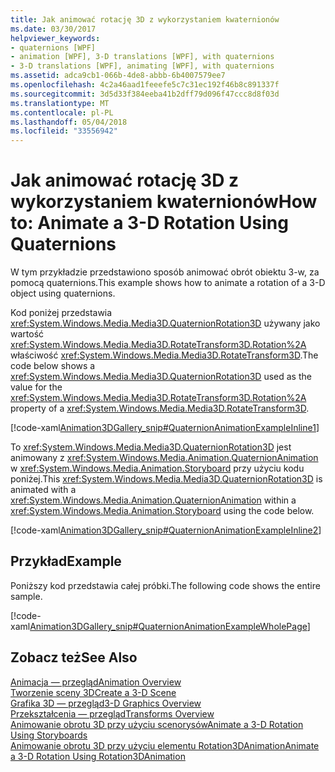 ```yaml
---
title: Jak animować rotację 3D z wykorzystaniem kwaternionów
ms.date: 03/30/2017
helpviewer_keywords:
- quaternions [WPF]
- animation [WPF], 3-D translations [WPF], with quaternions
- 3-D translations [WPF], animating [WPF], with quaternions
ms.assetid: adca9cb1-066b-4de8-abbb-6b4007579ee7
ms.openlocfilehash: 4c2a46aad1feeefe5c7c31ec192f46b8c891337f
ms.sourcegitcommit: 3d5d33f384eeba41b2dff79d096f47ccc8d8f03d
ms.translationtype: MT
ms.contentlocale: pl-PL
ms.lasthandoff: 05/04/2018
ms.locfileid: "33556942"
---
```

# <a name="how-to-animate-a-3-d-rotation-using-quaternions"></a><span data-ttu-id="9e852-102">Jak animować rotację 3D z wykorzystaniem kwaternionów</span><span class="sxs-lookup"><span data-stu-id="9e852-102">How to: Animate a 3-D Rotation Using Quaternions</span></span>
<span data-ttu-id="9e852-103">W tym przykładzie przedstawiono sposób animować obrót obiektu 3-w, za pomocą quaternions.</span><span class="sxs-lookup"><span data-stu-id="9e852-103">This example shows how to animate a rotation of a 3-D object using quaternions.</span></span>  
  
 <span data-ttu-id="9e852-104">Kod poniżej przedstawia <xref:System.Windows.Media.Media3D.QuaternionRotation3D> używany jako wartość <xref:System.Windows.Media.Media3D.RotateTransform3D.Rotation%2A> właściwość <xref:System.Windows.Media.Media3D.RotateTransform3D>.</span><span class="sxs-lookup"><span data-stu-id="9e852-104">The code below shows a <xref:System.Windows.Media.Media3D.QuaternionRotation3D> used as the value for the <xref:System.Windows.Media.Media3D.RotateTransform3D.Rotation%2A> property of a <xref:System.Windows.Media.Media3D.RotateTransform3D>.</span></span>  
  
 [!code-xaml[Animation3DGallery_snip#QuaternionAnimationExampleInline1](../../../../samples/snippets/csharp/VS_Snippets_Wpf/Animation3DGallery_snip/CS/QuaternionAnimationExample.xaml#quaternionanimationexampleinline1)]  
  
 <span data-ttu-id="9e852-105">To <xref:System.Windows.Media.Media3D.QuaternionRotation3D> jest animowany z <xref:System.Windows.Media.Animation.QuaternionAnimation> w <xref:System.Windows.Media.Animation.Storyboard> przy użyciu kodu poniżej.</span><span class="sxs-lookup"><span data-stu-id="9e852-105">This <xref:System.Windows.Media.Media3D.QuaternionRotation3D> is animated with a <xref:System.Windows.Media.Animation.QuaternionAnimation> within a <xref:System.Windows.Media.Animation.Storyboard> using the code below.</span></span>  
  
 [!code-xaml[Animation3DGallery_snip#QuaternionAnimationExampleInline2](../../../../samples/snippets/csharp/VS_Snippets_Wpf/Animation3DGallery_snip/CS/QuaternionAnimationExample.xaml#quaternionanimationexampleinline2)]  
  
## <a name="example"></a><span data-ttu-id="9e852-106">Przykład</span><span class="sxs-lookup"><span data-stu-id="9e852-106">Example</span></span>  
 <span data-ttu-id="9e852-107">Poniższy kod przedstawia całej próbki.</span><span class="sxs-lookup"><span data-stu-id="9e852-107">The following code shows the entire sample.</span></span>  
  
 [!code-xaml[Animation3DGallery_snip#QuaternionAnimationExampleWholePage](../../../../samples/snippets/csharp/VS_Snippets_Wpf/Animation3DGallery_snip/CS/QuaternionAnimationExample.xaml#quaternionanimationexamplewholepage)]  
  
## <a name="see-also"></a><span data-ttu-id="9e852-108">Zobacz też</span><span class="sxs-lookup"><span data-stu-id="9e852-108">See Also</span></span>  
 [<span data-ttu-id="9e852-109">Animacja — przegląd</span><span class="sxs-lookup"><span data-stu-id="9e852-109">Animation Overview</span></span>](../../../../docs/framework/wpf/graphics-multimedia/animation-overview.md)  
 [<span data-ttu-id="9e852-110">Tworzenie sceny 3D</span><span class="sxs-lookup"><span data-stu-id="9e852-110">Create a 3-D Scene</span></span>](../../../../docs/framework/wpf/graphics-multimedia/how-to-create-a-3-d-scene.md)  
 [<span data-ttu-id="9e852-111">Grafika 3D — przegląd</span><span class="sxs-lookup"><span data-stu-id="9e852-111">3-D Graphics Overview</span></span>](../../../../docs/framework/wpf/graphics-multimedia/3-d-graphics-overview.md)  
 [<span data-ttu-id="9e852-112">Przekształcenia — przegląd</span><span class="sxs-lookup"><span data-stu-id="9e852-112">Transforms Overview</span></span>](../../../../docs/framework/wpf/graphics-multimedia/transforms-overview.md)  
 [<span data-ttu-id="9e852-113">Animowanie obrotu 3D przy użyciu scenorysów</span><span class="sxs-lookup"><span data-stu-id="9e852-113">Animate a 3-D Rotation Using Storyboards</span></span>](../../../../docs/framework/wpf/graphics-multimedia/how-to-animate-a-3-d-rotation-using-storyboards.md)  
 [<span data-ttu-id="9e852-114">Animowanie obrotu 3D przy użyciu elementu Rotation3DAnimation</span><span class="sxs-lookup"><span data-stu-id="9e852-114">Animate a 3-D Rotation Using Rotation3DAnimation</span></span>](../../../../docs/framework/wpf/graphics-multimedia/how-to-animate-a-3-d-rotation-using-rotation3danimation.md)
